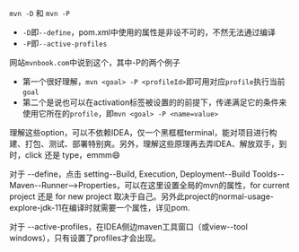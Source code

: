 `mvn -D` 和 `mvn -P`

- `-D`即`--define`，pom.xml中使用的属性是非设不可的，不然无法通过编译
- `-P`即`--active-profiles`

网站`mvnbook.com`中说到这个，其中-P的两个例子

- 第一个很好理解，`mvn <goal> -P <profileId>`即可用对应`profile`执行当前`goal`
- 第二个是说也可以在activation标签被设置的的前提下，传递满足它的条件来使用它所在的`profile`，即`mvn <goal> -P <name=value>`

理解这些option，可以不依赖IDEA，仅一个黑框框terminal，能对项目进行构建、打包、测试、部署特别爽。另外，理解这些原理再去弄IDEA、解放双手，到时，click 还是 type，emmm:smile:

对于 --define，点击 setting--Build, Execution, Deployment--Build Toolds--Maven--Runner-->Properties，可以在这里设置全局的mvn的属性，for current project 还是 for new project 取决于自己。另外此project的normal-usage-explore-jdk-11在编译时就需要一个属性，详见pom.

对于 --active-profiles，在IDEA侧边maven工具窗口（或view--tool windows），只有设置了profiles才会出现。

